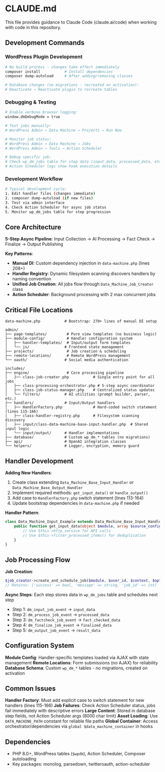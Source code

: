 # CLAUDE.md

This file provides guidance to Claude Code (claude.ai/code) when working with code in this repository.

## Development Commands

### WordPress Plugin Development
```bash
# No build process - changes take effect immediately
composer install           # Install dependencies
composer dump-autoload     # After adding/removing classes

# Database changes (no migrations - recreated on activation):
# Deactivate → Reactivate plugin to recreate tables
```

### Debugging & Testing
```bash
# Enable verbose browser logging:
window.dmDebugMode = true

# Test jobs manually:
# WordPress Admin → Data Machine → Projects → Run Now

# Monitor job status:
# WordPress Admin → Data Machine → Jobs
# WordPress Admin → Tools → Action Scheduler

# Debug specific job:
# Check wp_dm_jobs table for step data (input_data, processed_data, etc.)
# Action Scheduler logs show hook execution details
```

### Development Workflow
```bash
# Typical development cycle:
1. Edit handler files (changes immediate)
2. composer dump-autoload (if new files)
3. Test via admin interface
4. Check Action Scheduler for async job status
5. Monitor wp_dm_jobs table for step progression
```

## Core Architecture

**5-Step Async Pipeline**: Input Collection → AI Processing → Fact Check → Finalize → Output Publishing

**Key Patterns**:
- **Manual DI**: Custom dependency injection in `data-machine.php` (lines 208+)
- **Handler Registry**: Dynamic filesystem scanning discovers handlers by naming convention
- **Unified Job Creation**: All jobs flow through `Data_Machine_Job_Creator` class
- **Action Scheduler**: Background processing with 2 max concurrent jobs

## Critical File Locations

```
data-machine.php           # Bootstrap: 270+ lines of manual DI setup

admin/
├── page-templates/         # Pure view templates (no business logic)
├── module-config/          # Handler configuration system
│   ├── handler-templates/  # Input/output form templates
│   └── js/                # Frontend state management
├── projects/               # Job creation & scheduling
├── remote-locations/       # Remote WordPress management
└── oauth/                 # Social media authentication

includes/
├── engine/                 # Core processing pipeline
│   ├── class-job-creator.php           # Single entry point for all jobs
│   ├── class-processing-orchestrator.php # 5-step async coordinator
│   ├── class-job-status-manager.php    # Centralized status updates
│   └── filters/           # AI utilities (prompt builder, parser, etc.)
├── handlers/              # Input/Output handlers
│   ├── HandlerFactory.php              # Hard-coded switch statement (lines 115-166)
│   ├── class-handler-registry.php      # Filesystem scanning discovery
│   ├── input/class-data-machine-base-input-handler.php  # Shared input logic
│   └── input/output/      # Handler implementations
├── database/              # Custom wp_dm_* tables (no migrations)
├── api/                   # OpenAI integration classes
└── helpers/               # Logger, encryption, memory guard
```

## Handler Development

**Adding New Handlers**:
1. Create class extending `Data_Machine_Base_Input_Handler` or `Data_Machine_Base_Output_Handler`
2. Implement required methods: `get_input_data()` or `handle_output()`
3. Add case to `HandlerFactory.php` switch statement (lines 113-164)
4. Update bootstrap dependencies in `data-machine.php` if needed

**Handler Pattern**:
```php
class Data_Machine_Input_Example extends Data_Machine_Base_Input_Handler {
    public function get_input_data(object $module, array $source_config, int $user_id): array {
        // Use $this->http_service for API calls
        // Use $this->filter_processed_items() for deduplication
    }
}
```

## Job Processing Flow

**Job Creation**: 
```php
$job_creator->create_and_schedule_job($module, $user_id, $context, $optional_data);
// Returns: ['success' => bool, 'message' => string, 'job_id' => int]
```

**Async Steps**: Each step stores data in `wp_dm_jobs` table and schedules next step
- Step 1: `dm_input_job_event` → `input_data` 
- Step 2: `dm_process_job_event` → `processed_data`
- Step 3: `dm_factcheck_job_event` → `fact_checked_data`
- Step 4: `dm_finalize_job_event` → `finalized_data`
- Step 5: `dm_output_job_event` → `result_data`

## Configuration System

**Module Config**: Handler-specific templates loaded via AJAX with state management
**Remote Locations**: Form submissions (no AJAX) for reliability
**Database Schema**: Custom `wp_dm_*` tables - no migrations, created on activation

## Common Issues

**Handler Factory**: Must add explicit case to switch statement for new handlers (lines 115-166)
**Job Failures**: Check Action Scheduler status, jobs fail immediately with descriptive errors
**Large Content**: Stored in database step fields, not Action Scheduler args (8000 char limit)
**Asset Loading**: Use `DATA_MACHINE_PATH` constant for reliable file paths
**Global Container**: Access orchestrator/dependencies via `global $data_machine_container` in hooks

## Dependencies

- PHP 8.0+, WordPress tables (`$wpdb`), Action Scheduler, Composer autoloading
- Key packages: monolog, parsedown, twitteroauth, action-scheduler